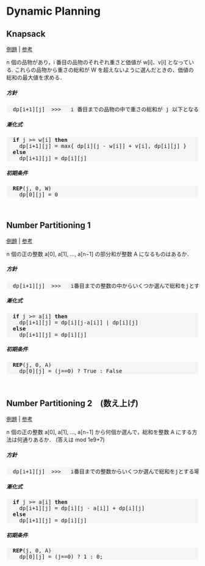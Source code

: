 # Dynamic Planning


## Knapsack

[例題](https://atcoder.jp/contests/dp/tasks/dp_d) | [参考](https://qiita.com/drken/items/a5e6fe22863b7992efdb#%E5%8C%BA%E9%96%93-dp)

n 個の品物があり，i 番目の品物のそれぞれ重さと価値が w[i]、v[i] となっている.
これらの品物から重さの総和が W を超えないように選んだときの、価値の総和の最大値を求める．

##### 方針

<pre style="background-color:whitesmoke">
  dp[i+1][j]  >>>   i 番目までの品物の中で重さの総和が j 以下となるように選んだときの最大価値
</pre>

##### 漸化式

<pre style="background-color:whitesmoke">
  <strong>if</strong> j >= w[i] <strong>then</strong>
    dp[i+1][j] = max{ dp[i][j - w[i]] + v[i], dp[i][j] }
  <strong>else</strong>
    dp[i+1][j] = dp[i][j]
</pre>

##### 初期条件

<pre style="background-color:whitesmoke">
  <strong>REP</strong>(j, 0, W)
    dp[0][j] = 0
</pre>

<br>

## Number Partitioning 1

[例題](https://atcoder.jp/contests/arc029/tasks/arc029_1) | [参考](https://qiita.com/drken/items/a5e6fe22863b7992efdb#%E5%95%8F%E9%A1%8C-3%E9%83%A8%E5%88%86%E5%92%8C%E5%95%8F%E9%A1%8C)

n 個の正の整数 a[0], a[1], …, a[n−1] の部分和が整数 A になるものはあるか．

##### 方針

<pre style="background-color:whitesmoke">
  dp[i+1][j]  >>>   i番目までの整数の中からいくつか選んで総和をjとすることが可能かどうか
</pre>

##### 漸化式

<pre style="background-color:whitesmoke">
  <strong>if</strong> j >= a[i] <strong>then</strong>
    dp[i+1][j] = dp[i][j-a[i]] | dp[i][j]
  <strong>else</strong>
    dp[i+1][j] = dp[i][j]
</pre>

##### 初期条件

<pre style="background-color:whitesmoke">
  <strong>REP</strong>(j, 0, A)
    dp[0][j] = (j==0) ? True : False
</pre>

<br>

## Number Partitioning 2　(数え上げ)

[例題]() | [参考](https://qiita.com/drken/items/a5e6fe22863b7992efdb#%E5%95%8F%E9%A1%8C-4%E9%83%A8%E5%88%86%E5%92%8C%E6%95%B0%E3%81%88%E4%B8%8A%E3%81%92%E5%95%8F%E9%A1%8C)

n 個の正の整数 a[0], a[1], …, a[n−1] から何個か選んで，総和を整数 A にする方法は何通りあるか． (答えは mod 1e9+7)

##### 方針

<pre style="background-color:whitesmoke">
  dp[i+1][j]  >>>   i番目までの整数からいくつか選んで総和をjとする場合の数
</pre>

##### 漸化式

<pre style="background-color:whitesmoke">
  <strong>if</strong> j >= a[i] <strong>then</strong>
    dp[i+1][j] = dp[i][j - a[i]] + dp[i][j]
  <strong>else</strong>
    dp[i+1][j] = dp[i][j]
</pre>

##### 初期条件

<pre style="background-color:whitesmoke">
  <strong>REP</strong>(j, 0, A)
    dp[0][j] = (j==0) ? 1 : 0;
</pre>
